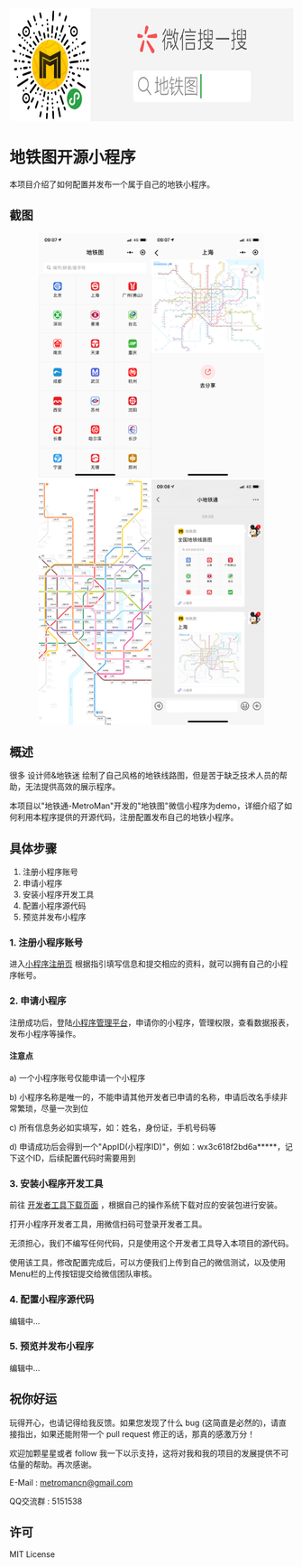<div align=center><img height="200" src="./image/logo_search.png"/></div>

# 地铁图开源小程序

本项目介绍了如何配置并发布一个属于自己的地铁小程序。

## 截图

<div align=center><img width="200" src="./image/index.png"/><img width="200" src="./image/metro.png"/><img width="200" src="./image/preview.png"/><img width="200" src="./image/share.png"/></div>

## 概述

很多 设计师&地铁迷 绘制了自己风格的地铁线路图，但是苦于缺乏技术人员的帮助，无法提供高效的展示程序。

本项目以"地铁通-MetroMan"开发的"地铁图"微信小程序为demo，详细介绍了如何利用本程序提供的开源代码，注册配置发布自己的地铁小程序。

## 具体步骤

1. 注册小程序账号
2. 申请小程序
3. 安装小程序开发工具
4. 配置小程序源代码
5. 预览并发布小程序

### 1. 注册小程序账号

进入[小程序注册页](https://developers.weixin.qq.com/miniprogram/dev/quickstart/basic/getstart.html#%E7%94%B3%E8%AF%B7%E5%B8%90%E5%8F%B7) 根据指引填写信息和提交相应的资料，就可以拥有自己的小程序帐号。

### 2. 申请小程序

注册成功后，登陆[小程序管理平台](https://mp.weixin.qq.com/)，申请你的小程序，管理权限，查看数据报表，发布小程序等操作。

#### 注意点

a) 一个小程序账号仅能申请一个小程序

b) 小程序名称是唯一的，不能申请其他开发者已申请的名称，申请后改名手续非常繁琐，尽量一次到位

c) 所有信息务必如实填写，如：姓名，身份证，手机号码等

d) 申请成功后会得到一个"AppID(小程序ID)"，例如：wx3c618f2bd6a*****，记下这个ID，后续配置代码时需要用到


### 3. 安装小程序开发工具

前往 [开发者工具下载页面](https://developers.weixin.qq.com/miniprogram/dev/devtools/download.html?t=19040917) ，根据自己的操作系统下载对应的安装包进行安装。

打开小程序开发者工具，用微信扫码可登录开发者工具。

无须担心，我们不编写任何代码，只是使用这个开发者工具导入本项目的源代码。

使用该工具，修改配置完成后，可以方便我们上传到自己的微信测试，以及使用Menu栏的上传按钮提交给微信团队审核。

### 4. 配置小程序源代码

编辑中...

### 5. 预览并发布小程序

编辑中...

## 祝你好运

玩得开心，也请记得给我反馈。如果您发现了什么 bug (这简直是必然的)，请直接指出，如果还能附带一个 pull request 修正的话，那真的感激万分！

欢迎加颗星星或者 follow 我一下以示支持，这将对我和我的项目的发展提供不可估量的帮助。再次感谢。

E-Mail : metromancn@gmail.com

QQ交流群 : 5151538

## 许可
MIT License

